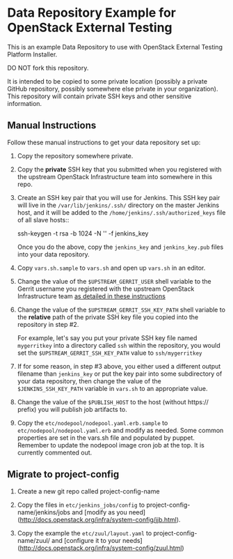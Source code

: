 Data Repository Example for OpenStack External Testing
======================================================

This is an example Data Repository to use with OpenStack External Testing Platform Installer.

DO NOT fork this repository.

It is intended to be copied to some private location (possibly a
private GitHub repository, possibly somewhere else private in your organization). This
repository will contain private SSH keys and other sensitive information.

Manual Instructions
-------------------

Follow these manual instructions to get your data repository set up:

1. Copy the repository somewhere private.

2. Copy the **private** SSH key that you submitted when you registered with the upstream
   OpenStack Infrastructure team into somewhere in this repo.

3. Create an SSH key pair that you will use for Jenkins. This SSH key pair will live
   in the `/var/lib/jenkins/.ssh/` directory on the master Jenkins host, and it will
   be added to the `/home/jenkins/.ssh/authorized_keys` file of all slave hosts::

    ssh-keygen -t rsa -b 1024 -N '' -f jenkins_key

   Once you do the above, copy the `jenkins_key` and `jenkins_key.pub` files into your
   data repository.

4. Copy `vars.sh.sample` to `vars.sh` and open up `vars.sh` in an editor.

5. Change the value of the `$UPSTREAM_GERRIT_USER` shell
   variable to the Gerrit username you registered with the upstream OpenStack Infrastructure
   team [as detailed in these instructions](http://ci.openstack.org/third_party.html#requesting-a-service-account)

6. Change the value of the `$UPSTREAM_GERRIT_SSH_KEY_PATH` shell variable to the **relative** path
   of the private SSH key file you copied into the repository in step #2.

   For example, let's say you put your private SSH key file named `mygerritkey` into a directory called `ssh`
   within the repository, you would set the `$UPSTREAM_GERRIT_SSH_KEY_PATH` value to
   `ssh/mygerritkey`

7. If for some reason, in step #3 above, you either used a different output filename than `jenkins_key` or put the
   key pair into some subdirectory of your data repository, then change the value of the `$JENKINS_SSH_KEY_PATH`
   variable in `vars.sh` to an appropriate value.

8. Change the value of the `$PUBLISH_HOST` to the host (without https:// prefix) you will publish
   job artifacts to.

9. Copy the `etc/nodepool/nodepool.yaml.erb.sample` to  `etc/nodepool/nodepool.yaml.erb` and modify as needed. Some common properties
   are set in the vars.sh file and populated by puppet. Remember to update the nodepool image cron job at the top. It is currently
   commented out.


Migrate to project-config
-------------------------


1. Create a new git repo called project-config-name

2. Copy the files in `etc/jenkins_jobs/config` to project-config-name/jenkins/jobs and [modify as you need]
(http://docs.openstack.org/infra/system-config/jjb.html).

3. Copy the example the `etc/zuul/layout.yaml` to project-config-name/zuul/ and [configure it to your needs]
(http://docs.openstack.org/infra/system-config/zuul.html)
